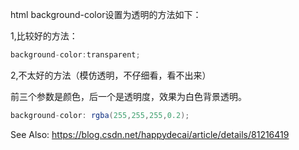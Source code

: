 html background-color设置为透明的方法如下：

1,比较好的方法：

```cs
background-color:transparent;
```

2,不太好的方法（模仿透明，不仔细看，看不出来）

前三个参数是颜色，后一个是透明度，效果为白色背景透明。

```cs
background-color: rgba(255,255,255,0.2);
```

See Also: https://blog.csdn.net/happydecai/article/details/81216419
